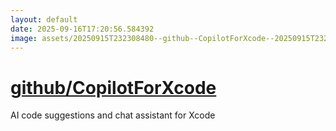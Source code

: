 ```yaml
---
layout: default
date: 2025-09-16T17:20:56.584392
image: assets/20250915T232308480--github--CopilotForXcode--20250915T232615431--cropped.png
---
```


# [github/CopilotForXcode](https://github.com/github/CopilotForXcode)

AI code suggestions and chat assistant for Xcode
